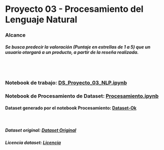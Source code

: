 
# Proyecto 03 - Procesamiento del Lenguaje Natural

### Alcance 

##### Se busca predecir la valoración (Puntaje en estrellas de 1 a 5) que un usuario otorgará a un producto, a partir de la reseña realizada. 

<br>
<br>

### Notebook de trabajo: [DS_Proyecto_03_NLP.ipynb](https://github.com/outaCtrl/DataScience/blob/main/DS_Proyecto_03_NLP.ipynb)

### Notebook de Procesamiento de Dataset: [Procesamiento.ipynb](https://github.com/outaCtrl/DataScience/blob/main/Procesamiento.ipynb)

#### Dataset generado por el notebook Procesamiento: [Dataset-Ok](https://drive.google.com/drive/folders/1-CJ42rhqKusM5jHnBBIXl6j0SmEEFtlv?usp=sharing) 

<br>

##### Dataset original: [Dataset Original](https://drive.google.com/drive/folders/1d0lIloUEPgxxzFVKsJ3OGhO8KNEjdmdq?usp=sharing)

##### Licencia dataset: [Licencia](https://docs.opendata.aws/amazon-reviews-ml/license.txt)
